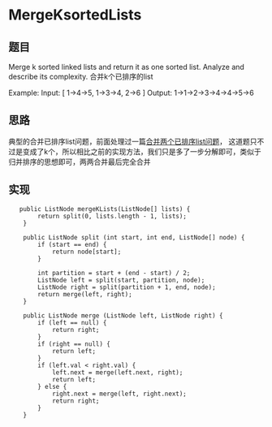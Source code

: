 # MergeKsortedLists

## 题目 
Merge k sorted linked lists and return it as one sorted list. Analyze and describe its complexity.
合并k个已排序的list

Example:
Input:
[
  1->4->5,
  1->3->4,
  2->6
]
Output: 1->1->2->3->4->4->5->6

## 思路 
典型的合并已排序list问题，前面处理过一篇[合并两个已排序list问题](https://github.com/zycR10/LeetcodeSolutions/blob/master/src/main/resource/MergeTwoSortedLists.md)，
这道题只不过是变成了k个，所以相比之前的实现方法，我们只是多了一步分解即可，类似于归并排序的思想即可，两两合并最后完全合并

## 实现 
```
   public ListNode mergeKLists(ListNode[] lists) {
        return split(0, lists.length - 1, lists);
    }

    public ListNode split (int start, int end, ListNode[] node) {
        if (start == end) {
            return node[start];
        }

        int partition = start + (end - start) / 2;
        ListNode left = split(start, partition, node);
        ListNode right = split(partition + 1, end, node);
        return merge(left, right);
    }

    public ListNode merge (ListNode left, ListNode right) {
        if (left == null) {
            return right;
        }
        if (right == null) {
            return left;
        }
        if (left.val < right.val) {
            left.next = merge(left.next, right);
            return left;
        } else {
            right.next = merge(left, right.next);
            return right;
        }
    }
```